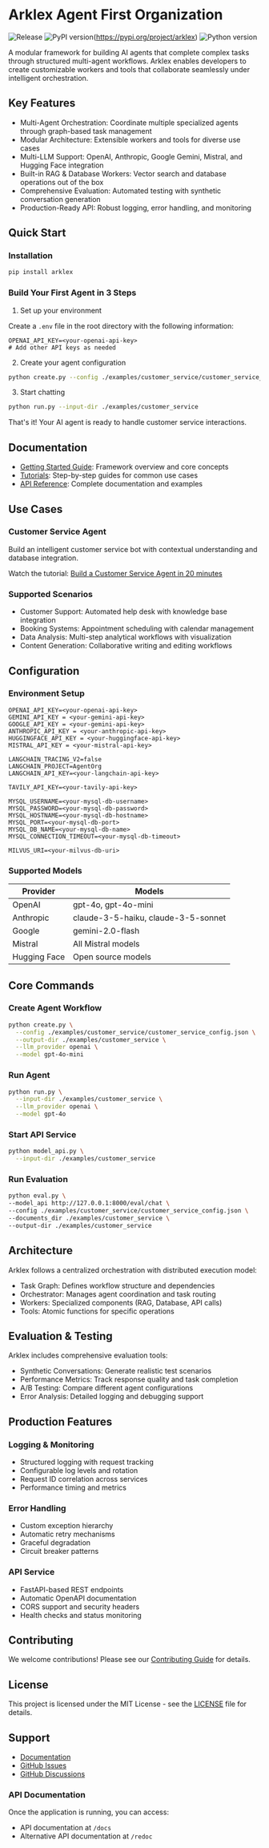 # Arklex Agent First Organization

![Release](https://img.shields.io/github/release/arklexai/Agent-First-Organization?logo=github)
![PyPI version](https://img.shields.io/pypi/v/arklex.svg)(<https://pypi.org/project/arklex>)
![Python version](https://img.shields.io/pypi/pyversions/arklex)

A modular framework for building AI agents that complete complex tasks through structured multi-agent workflows. Arklex enables developers to create customizable workers and tools that collaborate seamlessly under intelligent orchestration.

## Key Features

* Multi-Agent Orchestration: Coordinate multiple specialized agents through graph-based task management
* Modular Architecture: Extensible workers and tools for diverse use cases
* Multi-LLM Support: OpenAI, Anthropic, Google Gemini, Mistral, and Hugging Face integration
* Built-in RAG & Database Workers: Vector search and database operations out of the box
* Comprehensive Evaluation: Automated testing with synthetic conversation generation
* Production-Ready API: Robust logging, error handling, and monitoring

## Quick Start

### Installation

```bash
pip install arklex
```

### Build Your First Agent in 3 Steps

1. Set up your environment

Create a `.env` file in the root directory with the following information:

```env
OPENAI_API_KEY=<your-openai-api-key>
# Add other API keys as needed
```

2. Create your agent configuration

```bash
python create.py --config ./examples/customer_service/customer_service_config.json --output-dir ./examples/customer_service
```

3. Start chatting

```bash
python run.py --input-dir ./examples/customer_service
```

That's it! Your AI agent is ready to handle customer service interactions.

## Documentation

* [Getting Started Guide](https://arklexai.github.io/Agent-First-Organization/docs/intro): Framework overview and core concepts
* [Tutorials](https://arklexai.github.io/Agent-First-Organization/docs/tutorials/intro): Step-by-step guides for common use cases
* [API Reference](https://www.arklex.ai/qa/open-source): Complete documentation and examples

## Use Cases

### Customer Service Agent

Build an intelligent customer service bot with contextual understanding and database integration.

Watch the tutorial: [Build a Customer Service Agent in 20 minutes](https://youtu.be/y1P2Ethvy0I)

### Supported Scenarios

* Customer Support: Automated help desk with knowledge base integration
* Booking Systems: Appointment scheduling with calendar management
* Data Analysis: Multi-step analytical workflows with visualization
* Content Generation: Collaborative writing and editing workflows

## Configuration

### Environment Setup

```env
OPENAI_API_KEY=<your-openai-api-key>
GEMINI_API_KEY = <your-gemini-api-key>
GOOGLE_API_KEY = <your-gemini-api-key>
ANTHROPIC_API_KEY = <your-anthropic-api-key>
HUGGINGFACE_API_KEY = <your-huggingface-api-key>
MISTRAL_API_KEY = <your-mistral-api-key>

LANGCHAIN_TRACING_V2=false
LANGCHAIN_PROJECT=AgentOrg
LANGCHAIN_API_KEY=<your-langchain-api-key>

TAVILY_API_KEY=<your-tavily-api-key>

MYSQL_USERNAME=<your-mysql-db-username>
MYSQL_PASSWORD=<your-mysql-db-password>
MYSQL_HOSTNAME=<your-mysql-db-hostname>
MYSQL_PORT=<your-mysql-db-port>
MYSQL_DB_NAME=<your-mysql-db-name>
MYSQL_CONNECTION_TIMEOUT=<your-mysql-db-timeout>

MILVUS_URI=<your-milvus-db-uri>
```

### Supported Models

| Provider      | Models                                      |
|---------------|---------------------------------------------|
| OpenAI        | gpt-4o, gpt-4o-mini                         |
| Anthropic     | claude-3-5-haiku, claude-3-5-sonnet         |
| Google        | gemini-2.0-flash                            |
| Mistral       | All Mistral models                          |
| Hugging Face  | Open source models                          |

## Core Commands

### Create Agent Workflow

```bash
python create.py \
  --config ./examples/customer_service/customer_service_config.json \
  --output-dir ./examples/customer_service \
  --llm_provider openai \
  --model gpt-4o-mini
```

### Run Agent

```bash
python run.py \
  --input-dir ./examples/customer_service \
  --llm_provider openai \
  --model gpt-4o
```

### Start API Service

```bash
python model_api.py \
  --input-dir ./examples/customer_service
```

### Run Evaluation

```bash
python eval.py \
--model_api http://127.0.0.1:8000/eval/chat \
--config ./examples/customer_service/customer_service_config.json \
--documents_dir ./examples/customer_service \
--output-dir ./examples/customer_service
```

## Architecture

Arklex follows a centralized orchestration with distributed execution model:

* Task Graph: Defines workflow structure and dependencies
* Orchestrator: Manages agent coordination and task routing
* Workers: Specialized components (RAG, Database, API calls)
* Tools: Atomic functions for specific operations

## Evaluation & Testing

Arklex includes comprehensive evaluation tools:

* Synthetic Conversations: Generate realistic test scenarios
* Performance Metrics: Track response quality and task completion
* A/B Testing: Compare different agent configurations
* Error Analysis: Detailed logging and debugging support

## Production Features

### Logging & Monitoring

* Structured logging with request tracking
* Configurable log levels and rotation
* Request ID correlation across services
* Performance timing and metrics

### Error Handling

* Custom exception hierarchy
* Automatic retry mechanisms
* Graceful degradation
* Circuit breaker patterns

### API Service

* FastAPI-based REST endpoints
* Automatic OpenAPI documentation
* CORS support and security headers
* Health checks and status monitoring

## Contributing

We welcome contributions! Please see our [Contributing Guide](CONTRIBUTING.md) for details.

## License

This project is licensed under the MIT License - see the [LICENSE](LICENSE) file for details.

## Support

* [Documentation](arklex.ai/docs)
* [GitHub Issues](https://github.com/arklexai/Agent-First-Organization/issues)
* [GitHub Discussions](https://github.com/arklexai/Agent-First-Organization/discussions)

### API Documentation

Once the application is running, you can access:

* API documentation at `/docs`
* Alternative API documentation at `/redoc`
